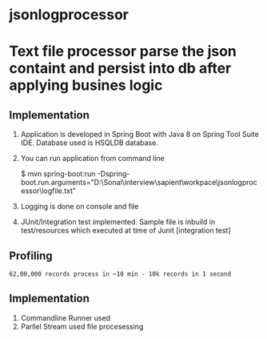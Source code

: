 # jsonlogprocessor
# Text file processor parse the json containt and persist into db after applying busines logic 

## Implementation

1. Application is developed in Spring Boot with Java 8 on Spring Tool Suite IDE. Database used is HSQLDB database.

2. You can run application from command line

	$ mvn spring-boot:run -Dspring-boot.run.arguments="D:\\Sonal\\interview\\sapient\\workpace\\jsonlogprocessor\\logfile.txt"

3. Logging is done on console and file

5. JUnit/Integration test implemented. Sample file is inbuild in test/resources which executed at time of Junit [integration test]

## Profiling 
	
	62,00,000 records process in ~10 min - 10k records in 1 second

## Implementation

1. Commandline Runner used
2. Parllel Stream used file procesessing 